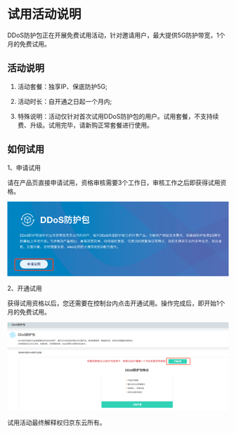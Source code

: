 # 试用活动说明

DDoS防护包正在开展免费试用活动，针对邀请用户，最大提供5G防护带宽，1个月的免费试用。

## 活动说明
1. 活动套餐：独享IP、保底防护5G;

2. 活动时长：自开通之日起一个月内;

3. 特殊说明：活动仅针对首次试用DDoS防护包的用户。试用套餐，不支持续费、升级。试用完毕，请新购正常套餐进行使用。


## 如何试用

1、申请试用

请在产品页直接申请试用，资格审核需要3个工作日，审核工作之后即获得试用资格。

![image-20181022151452212](https://github.com/jdclouddocs/cn/blob/anti-ddos/image/Anti-DDoS-Protection-Package/产品页申请试用.png)

2、开通试用

获得试用资格以后，您还需要在控制台内点击开通试用。操作完成后，即开始1个月的免费试用。

![开通试用](https://github.com/jdclouddocs/cn/blob/anti-ddos/image/Anti-DDoS-Protection-Package/开通试用.png)


试用活动最终解释权归京东云所有。
